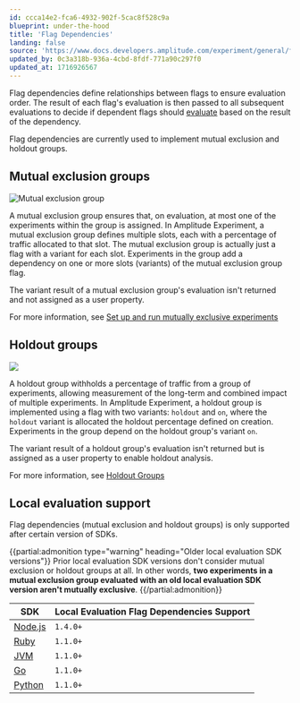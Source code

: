 ```yaml
---
id: ccca14e2-fca6-4932-902f-5cac8f528c9a
blueprint: under-the-hood
title: 'Flag Dependencies'
landing: false
source: 'https://www.docs.developers.amplitude.com/experiment/general/flag-dependencies/'
updated_by: 0c3a318b-936a-4cbd-8fdf-771a90c297f0
updated_at: 1716926567
---
```

Flag dependencies define relationships between flags to ensure evaluation order. The result of each flag's evaluation is then passed to all subsequent evaluations to decide if dependent flags should [evaluate](/docs/experiment/implementation#flag-dependencies) based on the result of the dependency.

Flag dependencies are currently used to implement mutual exclusion and holdout groups.

## Mutual exclusion groups

![Mutual exclusion group](statamic://asset::help_center_conversions::experiment/mutex-group.drawio.png)

A mutual exclusion group ensures that, on evaluation, at most one of the experiments within the group is assigned. In Amplitude Experiment, a mutual exclusion group defines multiple slots, each with a percentage of traffic allocated to that slot. The mutual exclusion group is actually just a flag with a variant for each slot. Experiments in the group add a dependency on one or more slots (variants) of the mutual exclusion group flag.

The variant result of a mutual exclusion group's evaluation isn't returned and not assigned as a user property.

For more information, see [Set up and run mutually exclusive experiments
](/docs/experiment/advanced-techniques/mutually-exclusive-experiments)

## Holdout groups

![](statamic://asset::help_center_conversions::experiment/holdout-group.drawio.png)

A holdout group withholds a percentage of traffic from a group of experiments, allowing measurement of the long-term and combined impact of multiple experiments. In Amplitude Experiment, a holdout group is implemented using a flag with two variants: `holdout` and `on`, where the `holdout` variant is allocated the holdout percentage defined on creation. Experiments in the group depend on the holdout group's variant `on`.

The variant result of a holdout group's evaluation isn't returned but is assigned as a user property to enable holdout analysis.

For more information, see [Holdout Groups](/docs/experiment/advanced-techniques/holdout-groups-exclude-users)
## Local evaluation support

Flag dependencies (mutual exclusion and holdout groups) is only supported after certain version of SDKs.

{{partial:admonition type="warning" heading="Older local evaluation SDK versions"}}
Prior local evaluation SDK versions don't consider mutual exclusion or holdout groups at all. In other words, **two experiments in a mutual exclusion group evaluated with an old local evaluation SDK version aren't mutually exclusive**.
{{/partial:admonition}}

| SDK | Local Evaluation Flag Dependencies Support |
| --- | --- |
| [Node.js](/docs/sdks/experiment/experiment-node-js) | `1.4.0+` |
| [Ruby](/docs/sdks/experiment/experiment-ruby) | `1.1.0+` |
| [JVM](/docs/sdks/experiment/experiment-jvm) | `1.1.0+` |
| [Go](/docs/sdks/experiment/experiment-go) | `1.1.0+` |
| [Python](/docs/sdks/experiment/experiment-python) | `1.1.0+` |